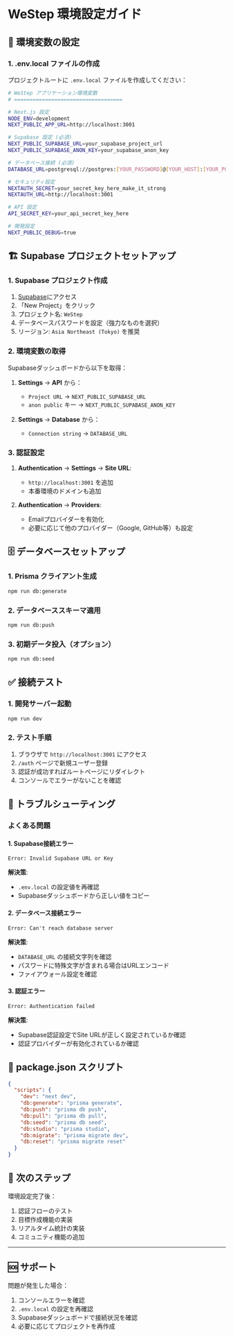 # WeStep 環境設定ガイド

## 🚀 **環境変数の設定**

### 1. .env.local ファイルの作成

プロジェクトルートに `.env.local` ファイルを作成してください：

```bash
# WeStep アプリケーション環境変数
# ===================================

# Next.js 設定
NODE_ENV=development
NEXT_PUBLIC_APP_URL=http://localhost:3001

# Supabase 設定 (必須)
NEXT_PUBLIC_SUPABASE_URL=your_supabase_project_url
NEXT_PUBLIC_SUPABASE_ANON_KEY=your_supabase_anon_key

# データベース接続 (必須)
DATABASE_URL=postgresql://postgres:[YOUR_PASSWORD]@[YOUR_HOST]:[YOUR_PORT]/postgres

# セキュリティ設定
NEXTAUTH_SECRET=your_secret_key_here_make_it_strong
NEXTAUTH_URL=http://localhost:3001

# API 設定
API_SECRET_KEY=your_api_secret_key_here

# 開発設定
NEXT_PUBLIC_DEBUG=true
```

## 🏗️ **Supabase プロジェクトセットアップ**

### 1. Supabase プロジェクト作成
1. [Supabase](https://supabase.com)にアクセス
2. 「New Project」をクリック
3. プロジェクト名: `WeStep`
4. データベースパスワードを設定（強力なものを選択）
5. リージョン: `Asia Northeast (Tokyo)` を推奨

### 2. 環境変数の取得
Supabaseダッシュボードから以下を取得：

1. **Settings** → **API** から：
   - `Project URL` → `NEXT_PUBLIC_SUPABASE_URL`
   - `anon public` キー → `NEXT_PUBLIC_SUPABASE_ANON_KEY`

2. **Settings** → **Database** から：
   - `Connection string` → `DATABASE_URL`

### 3. 認証設定
1. **Authentication** → **Settings** → **Site URL**:
   - `http://localhost:3001` を追加
   - 本番環境のドメインも追加

2. **Authentication** → **Providers**:
   - Emailプロバイダーを有効化
   - 必要に応じて他のプロバイダー（Google, GitHub等）も設定

## 🗄️ **データベースセットアップ**

### 1. Prisma クライアント生成
```bash
npm run db:generate
```

### 2. データベーススキーマ適用
```bash
npm run db:push
```

### 3. 初期データ投入（オプション）
```bash
npm run db:seed
```

## ✅ **接続テスト**

### 1. 開発サーバー起動
```bash
npm run dev
```

### 2. テスト手順
1. ブラウザで `http://localhost:3001` にアクセス
2. `/auth` ページで新規ユーザー登録
3. 認証が成功すればルートページにリダイレクト
4. コンソールでエラーがないことを確認

## 🐛 **トラブルシューティング**

### よくある問題

#### 1. Supabase接続エラー
```
Error: Invalid Supabase URL or Key
```
**解決策**:
- `.env.local` の設定値を再確認
- Supabaseダッシュボードから正しい値をコピー

#### 2. データベース接続エラー
```
Error: Can't reach database server
```
**解決策**:
- `DATABASE_URL` の接続文字列を確認
- パスワードに特殊文字が含まれる場合はURLエンコード
- ファイアウォール設定を確認

#### 3. 認証エラー
```
Error: Authentication failed
```
**解決策**:
- Supabase認証設定でSite URLが正しく設定されているか確認
- 認証プロバイダーが有効化されているか確認

## 🔧 **package.json スクリプト**

```json
{
  "scripts": {
    "dev": "next dev",
    "db:generate": "prisma generate",
    "db:push": "prisma db push",
    "db:pull": "prisma db pull",
    "db:seed": "prisma db seed",
    "db:studio": "prisma studio",
    "db:migrate": "prisma migrate dev",
    "db:reset": "prisma migrate reset"
  }
}
```

## 🎯 **次のステップ**

環境設定完了後：
1. 認証フローのテスト
2. 目標作成機能の実装
3. リアルタイム統計の実装
4. コミュニティ機能の追加

---

## 🆘 **サポート**

問題が発生した場合：
1. コンソールエラーを確認
2. `.env.local` の設定を再確認
3. Supabaseダッシュボードで接続状況を確認
4. 必要に応じてプロジェクトを再作成 